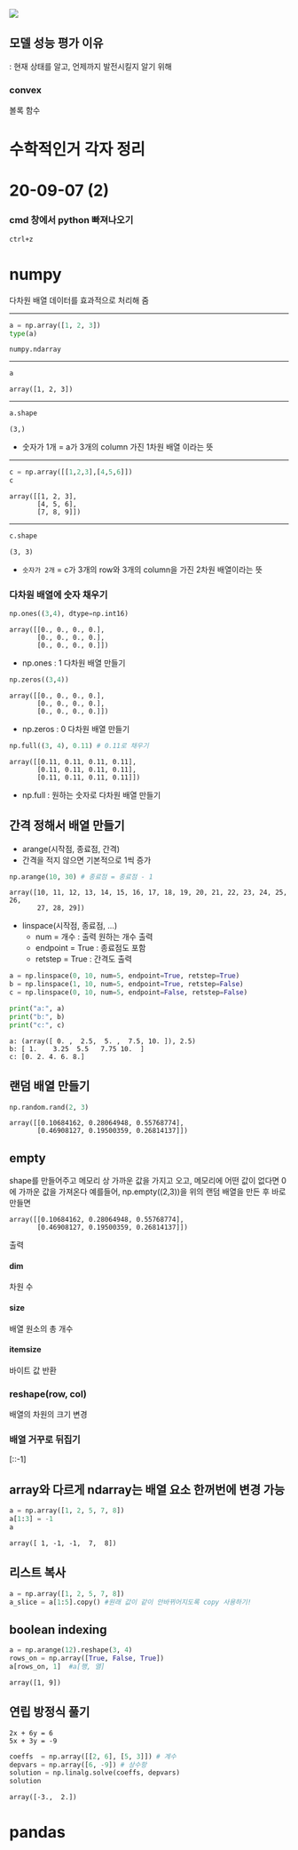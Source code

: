 ![](2020-09-02-15-35-03.png)

## 모델 성능 평가 이유

: 현재 상태를 알고, 언제까지 발전시킬지 알기 위해

### convex

볼록 함수

# 수학적인거 각자 정리

# 20-09-07 (2)

### cmd 창에서 python 빠져나오기
`ctrl+z`

# numpy
다차원 배열 데이터를 효과적으로 처리해 줌
-- --
```python
a = np.array([1, 2, 3])
type(a)
```
```
numpy.ndarray
```
-- --
```python
a
```
```
array([1, 2, 3])
```
-- --
```python
a.shape
```
```
(3,)
```
- 숫자가 1개 = a가 3개의 column 가진 1차원 배열 이라는 뜻
-- --
```python
c = np.array([[1,2,3],[4,5,6]])
c
```
```
array([[1, 2, 3],
       [4, 5, 6],
       [7, 8, 9]])
```
-- --
```python
c.shape
```
```
(3, 3)
```
- `숫자가 2개` = c가 3개의 row와 3개의 column을 가진 2차원 배열이라는 뜻

### 다차원 배열에 숫자 채우기
```python
np.ones((3,4), dtype=np.int16)
```
```
array([[0., 0., 0., 0.],
       [0., 0., 0., 0.],
       [0., 0., 0., 0.]])
```
- np.ones : 1 다차원 배열 만들기

```python
np.zeros((3,4))
```
```
array([[0., 0., 0., 0.],
       [0., 0., 0., 0.],
       [0., 0., 0., 0.]])
```
- np.zeros : 0 다차원 배열 만들기

```python
np.full((3, 4), 0.11) # 0.11로 채우기
```
```
array([[0.11, 0.11, 0.11, 0.11],
       [0.11, 0.11, 0.11, 0.11],
       [0.11, 0.11, 0.11, 0.11]])
```
- np.full : 원하는 숫자로 다차원 배열 만들기

## 간격 정해서 배열 만들기
- arange(시작점, 종료점, 간격)
- 간격을 적지 않으면 기본적으로 1씩 증가
```python
np.arange(10, 30) # 종료점 = 종료점 - 1 
```
```
array([10, 11, 12, 13, 14, 15, 16, 17, 18, 19, 20, 21, 22, 23, 24, 25, 26,
       27, 28, 29])
```
- linspace(시작점, 종료점, ...)
  - num = 개수 : 출력 원하는 개수 출력
  - endpoint = True : 종료점도 포함
  - retstep = True : 간격도 출력
```python
a = np.linspace(0, 10, num=5, endpoint=True, retstep=True)
b = np.linspace(1, 10, num=5, endpoint=True, retstep=False)
c = np.linspace(0, 10, num=5, endpoint=False, retstep=False)

print("a:", a)
print("b:", b)
print("c:", c)
```
```
a: (array([ 0. ,  2.5,  5. ,  7.5, 10. ]), 2.5)
b: [ 1.    3.25  5.5   7.75 10.  ]
c: [0. 2. 4. 6. 8.]
```

## 랜덤 배열 만들기
```python
np.random.rand(2, 3)
```
```
array([[0.10684162, 0.28064948, 0.55768774],
       [0.46908127, 0.19500359, 0.26814137]])
```

## empty
shape를 만들어주고 메모리 상 가까운 값을 가지고 오고, 메모리에 어떤 값이 없다면 0에 가까운 값을 가져온다
예를들어, np.empty((2,3))을 위의 랜덤 배열을 만든 후 바로 만들면
```
array([[0.10684162, 0.28064948, 0.55768774],
       [0.46908127, 0.19500359, 0.26814137]])
```
출력

#### dim
차원 수

#### size
배열 원소의 총 개수

#### itemsize
바이트 값 반환

### reshape(row, col)
배열의 차원의 크기 변경

### 배열 거꾸로 뒤집기
[::-1]

## array와 다르게 ndarray는 배열 요소 한꺼번에 변경 가능
```python
a = np.array([1, 2, 5, 7, 8])
a[1:3] = -1
a
```
```
array([ 1, -1, -1,  7,  8])
```

## 리스트 복사
```python
a = np.array([1, 2, 5, 7, 8])
a_slice = a[1:5].copy() #원래 값이 같이 안바뀌어지도록 copy 사용하기!
```

## boolean indexing
```python
a = np.arange(12).reshape(3, 4)
rows_on = np.array([True, False, True])
a[rows_on, 1]  #a[행, 열] 
```
```
array([1, 9])
```

## 연립 방정식 풀기
```
2x + 6y = 6
5x + 3y = -9
```
```python
coeffs  = np.array([[2, 6], [5, 3]]) # 계수
depvars = np.array([6, -9]) # 상수항
solution = np.linalg.solve(coeffs, depvars)
solution
```
```
array([-3.,  2.])
```

# pandas



